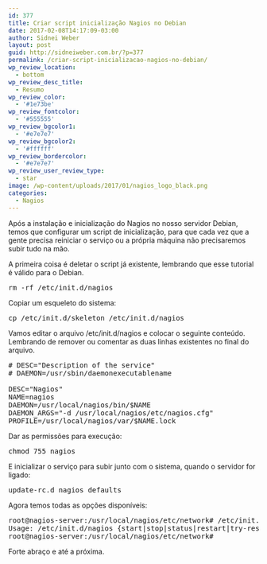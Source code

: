 ```yaml
---
id: 377
title: Criar script inicialização Nagios no Debian
date: 2017-02-08T14:17:09-03:00
author: Sidnei Weber
layout: post
guid: http://sidneiweber.com.br/?p=377
permalink: /criar-script-inicializacao-nagios-no-debian/
wp_review_location:
  - bottom
wp_review_desc_title:
  - Resumo
wp_review_color:
  - '#1e73be'
wp_review_fontcolor:
  - '#555555'
wp_review_bgcolor1:
  - '#e7e7e7'
wp_review_bgcolor2:
  - '#ffffff'
wp_review_bordercolor:
  - '#e7e7e7'
wp_review_user_review_type:
  - star
image: /wp-content/uploads/2017/01/nagios_logo_black.png
categories:
  - Nagios
---
```

Após a instalação e inicialização do Nagios no nosso servidor Debian, temos que configurar um script de inicialização, para que cada vez que a gente precisa reiniciar o serviço ou a própria máquina não precisaremos subir tudo na mão.

A primeira coisa é deletar o script já existente, lembrando que esse tutorial é válido para o Debian.

<pre class="lang:default decode:true ">rm -rf /etc/init.d/nagios</pre>

Copiar um esqueleto do sistema:

<pre class="lang:default decode:true">cp /etc/init.d/skeleton /etc/init.d/nagios</pre>

Vamos editar o arquivo /etc/init.d/nagios e colocar o seguinte conteúdo. Lembrando de remover ou comentar as duas linhas existentes no final do arquivo.

<pre class="lang:sh decode:true"># DESC="Description of the service"
# DAEMON=/usr/sbin/daemonexecutablename

DESC="Nagios"
NAME=nagios
DAEMON=/usr/local/nagios/bin/$NAME
DAEMON_ARGS="-d /usr/local/nagios/etc/nagios.cfg"
PROFILE=/usr/local/nagios/var/$NAME.lock</pre>

Dar as permissões para execução:

<pre class="lang:default decode:true ">chmod 755 nagios</pre>

E inicializar o serviço para subir junto com o sistema, quando o servidor for ligado:

<pre class="lang:sh decode:true ">update-rc.d nagios defaults</pre>

Agora temos todas as opções disponíveis:

<pre class="lang:sh decode:true ">root@nagios-server:/usr/local/nagios/etc/network# /etc/init.d/nagios
Usage: /etc/init.d/nagios {start|stop|status|restart|try-restart|force-reload}
root@nagios-server:/usr/local/nagios/etc/network# 
</pre>

Forte abraço e até a próxima.